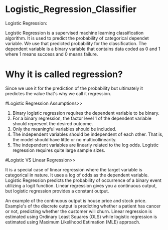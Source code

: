 # Logistic_Regression_Classifier


Logistic Regression:

Logistic Regression is a supervised machine learning classification algorithm. It is used to predict the probability of categorical dependet variable. We use that predicted probability for the classification. The dependent variable is a binary variable that contains data coded as 0 and 1 where 1 means success and 0 means failure.

# Why it is called regression?
Since we use it for the prediction of the probability but ultimately it predictes the value that's why we call it regression. 

#Logistic Regression Assumptions>>

1. Binary logistic regression requires the dependent variable to be binary.
2. For a binary regression, the factor level 1 of the dependent variable should represent the desired outcome.
3. Only the meaningful variables should be included.
4. The independent variables should be independent of each other. That is, the model should have little or no multicollinearity.
5. The independent variables are linearly related to the log odds.
Logistic regression requires quite large sample sizes.


#Logistic VS Linear Regression>>

It is a special case of linear regression where the target variable is categorical in nature. It uses a log of odds as the dependent variable. Logistic Regression predicts the probability of occurrence of a binary event utilizing a logit function. 
Linear regression gives you a continuous output, but logistic regression provides a constant output. 

An example of the continuous output is house price and stock price. Example's of the discrete output is predicting whether a patient has cancer or not, predicting whether the customer will churn. Linear regression is estimated using Ordinary Least Squares (OLS) while logistic regression is estimated using Maximum Likelihood Estimation (MLE) approach.
